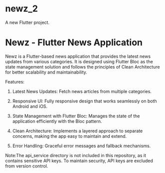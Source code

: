 # newz_2

A new Flutter project.

# Newz - Flutter News Application


Newz is a Flutter-based news application that provides the latest news updates from various categories. It is designed using Flutter Bloc as the state management solution and follows the principles of Clean Architecture for better scalability and maintainability.

Features:

1) Latest News Updates: Fetch news articles from multiple categories.

2) Responsive UI: Fully responsive design that works seamlessly on both Android and iOS.

3) State Management with Flutter Bloc: Manages the state of the application efficiently with the Bloc pattern.

4) Clean Architecture: Implements a layered approach to separate concerns, making the app easy to maintain and extend.

5) Error Handling: Graceful error messages and fallback mechanisms.
   
Note:The api_service directory is not included in this repository, as it contains sensitive API keys. To maintain security, API keys are excluded from version control.
